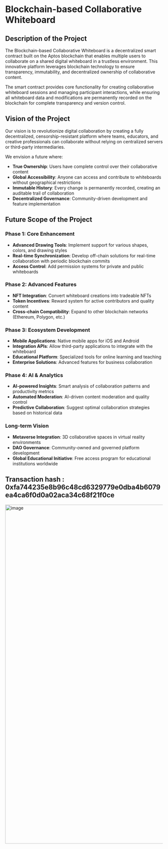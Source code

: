 # Blockchain-based Collaborative Whiteboard

## Description of the Project

The Blockchain-based Collaborative Whiteboard is a decentralized smart contract built on the Aptos blockchain that enables multiple users to collaborate on a shared digital whiteboard in a trustless environment. This innovative platform leverages blockchain technology to ensure transparency, immutability, and decentralized ownership of collaborative content.

The smart contract provides core functionality for creating collaborative whiteboard sessions and managing participant interactions, while ensuring all whiteboard data and modifications are permanently recorded on the blockchain for complete transparency and version control.

## Vision of the Project

Our vision is to revolutionize digital collaboration by creating a fully decentralized, censorship-resistant platform where teams, educators, and creative professionals can collaborate without relying on centralized servers or third-party intermediaries. 

We envision a future where:
- **True Ownership**: Users have complete control over their collaborative content
- **Global Accessibility**: Anyone can access and contribute to whiteboards without geographical restrictions
- **Immutable History**: Every change is permanently recorded, creating an auditable trail of collaboration
- **Decentralized Governance**: Community-driven development and feature implementation

## Future Scope of the Project

### Phase 1: Core Enhancement
- **Advanced Drawing Tools**: Implement support for various shapes, colors, and drawing styles
- **Real-time Synchronization**: Develop off-chain solutions for real-time collaboration with periodic blockchain commits
- **Access Control**: Add permission systems for private and public whiteboards

### Phase 2: Advanced Features  
- **NFT Integration**: Convert whiteboard creations into tradeable NFTs
- **Token Incentives**: Reward system for active contributors and quality content
- **Cross-chain Compatibility**: Expand to other blockchain networks (Ethereum, Polygon, etc.)

### Phase 3: Ecosystem Development
- **Mobile Applications**: Native mobile apps for iOS and Android
- **Integration APIs**: Allow third-party applications to integrate with the whiteboard
- **Educational Platform**: Specialized tools for online learning and teaching
- **Enterprise Solutions**: Advanced features for business collaboration

### Phase 4: AI & Analytics
- **AI-powered Insights**: Smart analysis of collaboration patterns and productivity metrics
- **Automated Moderation**: AI-driven content moderation and quality control
- **Predictive Collaboration**: Suggest optimal collaboration strategies based on historical data

### Long-term Vision
- **Metaverse Integration**: 3D collaborative spaces in virtual reality environments  
- **DAO Governance**: Community-owned and governed platform development
- **Global Educational Initiative**: Free access program for educational institutions worldwide
## Transaction hash : 0xfa744235e8b96c48cd6329779e0dba4b6079ea4ca6f0d0a02aca34c68f21f0ce 
<img width="1917" height="1079" alt="image" src="https://github.com/user-attachments/assets/0d11b0de-e3d5-4898-a171-e2e6fe88b5bd" />
